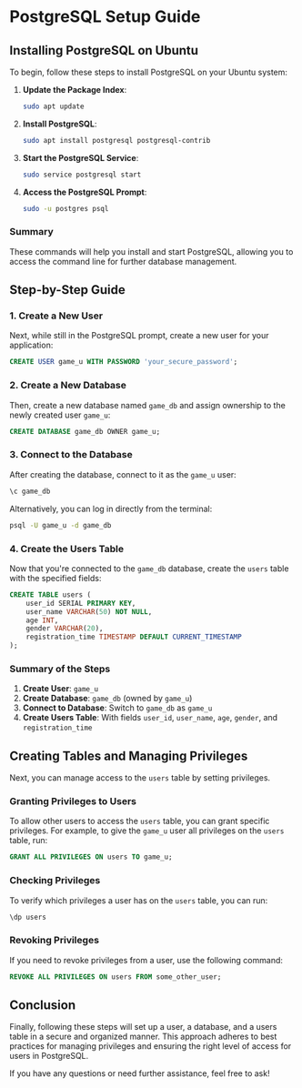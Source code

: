 
# PostgreSQL Setup Guide

## Installing PostgreSQL on Ubuntu

To begin, follow these steps to install PostgreSQL on your Ubuntu system:

1. **Update the Package Index**:
   ```bash
   sudo apt update
   ```

2. **Install PostgreSQL**:
   ```bash
   sudo apt install postgresql postgresql-contrib
   ```

3. **Start the PostgreSQL Service**:
   ```bash
   sudo service postgresql start
   ```

4. **Access the PostgreSQL Prompt**:
   ```bash
   sudo -u postgres psql
   ```

### Summary

These commands will help you install and start PostgreSQL, allowing you to access the command line for further database management.

## Step-by-Step Guide

### 1. Create a New User

Next, while still in the PostgreSQL prompt, create a new user for your application:

```sql
CREATE USER game_u WITH PASSWORD 'your_secure_password';
```

### 2. Create a New Database

Then, create a new database named `game_db` and assign ownership to the newly created user `game_u`:

```sql
CREATE DATABASE game_db OWNER game_u;
```

### 3. Connect to the Database

After creating the database, connect to it as the `game_u` user:

```sql
\c game_db
```

Alternatively, you can log in directly from the terminal:

```bash
psql -U game_u -d game_db
```

### 4. Create the Users Table

Now that you're connected to the `game_db` database, create the `users` table with the specified fields:

```sql
CREATE TABLE users (
    user_id SERIAL PRIMARY KEY,
    user_name VARCHAR(50) NOT NULL,
    age INT,
    gender VARCHAR(20),
    registration_time TIMESTAMP DEFAULT CURRENT_TIMESTAMP
);
```

### Summary of the Steps

1. **Create User**: `game_u`
2. **Create Database**: `game_db` (owned by `game_u`)
3. **Connect to Database**: Switch to `game_db` as `game_u`
4. **Create Users Table**: With fields `user_id`, `user_name`, `age`, `gender`, and `registration_time`

## Creating Tables and Managing Privileges

Next, you can manage access to the `users` table by setting privileges.

### Granting Privileges to Users

To allow other users to access the `users` table, you can grant specific privileges. For example, to give the `game_u` user all privileges on the `users` table, run:

```sql
GRANT ALL PRIVILEGES ON users TO game_u;
```

### Checking Privileges

To verify which privileges a user has on the `users` table, you can run:

```sql
\dp users
```

### Revoking Privileges

If you need to revoke privileges from a user, use the following command:

```sql
REVOKE ALL PRIVILEGES ON users FROM some_other_user;
```

## Conclusion

Finally, following these steps will set up a user, a database, and a users table in a secure and organized manner. This approach adheres to best practices for managing privileges and ensuring the right level of access for users in PostgreSQL.

If you have any questions or need further assistance, feel free to ask!
